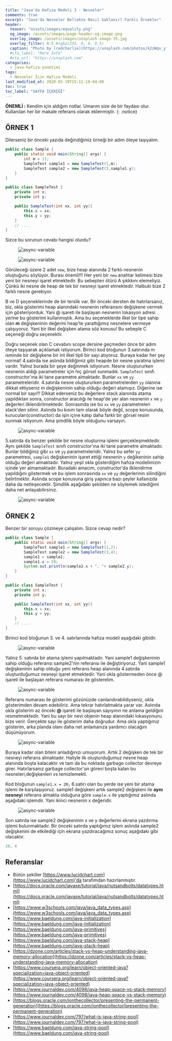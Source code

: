 ```yaml
---
title: "Java'da Hafıza Modeli 3 - Nesneler"
comments: true
excerpt: "Java'da Nesneler Bellekte Nasıl Saklanır? Farklı Örnekler"
header:
  teaser: "assets/images/equality.png"
  og_image: /assets/images/page-header-og-image.png
  overlay_image: /assets/images/unsplash-image-35.jpg
  overlay_filter: 0.5 #rgba(255, 0, 0, 0.5)
  caption: "Photo by [redcharlie](https://unsplash.com/photos/k2zWqv_yfNM) on Unsplash"
  #cta_label: "More Info"
  #cta_url: "https://unsplash.com"
categories:
  - java-hafiza-yonetimi
tags:
  - Nesneler İçin Hafıza Modeli
last_modified_at: 2020-02-19T15:12:19-04:00
toc: true
toc_label: "SAYFA İÇERİĞİ"
---
```


**ÖNEMLİ :** Kendim için aldığım notlar. Umarım size de bir faydası olur. Kullanılan her bir makale referans olarak eklenmiştir.
{: .notice}

## ÖRNEK 1

Dilerseniz bir önceki yazıda değindiğimiz örneği bir adım öteye taşıyalım.

 ```java
 public class Sample {
     public static void main(String[] args) {
         int m = 11;
         SampleTest sample1 = new SampleTest(1,m);
         SampleTest sample2 = new SampleTest(3,sample1.y);
     }
 }
 ```

 ```java
 public class SampleTest {
     private int x;
     private int y;

     public SampleTest(int xx, int yy){
         this.x = xx;
         this.y = yy;
     }
     // ....
 }
 ```
Sizce bu sorunun cevabı hangisi olurdu?

<figure style="width: 600px" class="align-center">
  <img src="{{ site.url }}{{ site.baseurl }}/assets/images/2020-02-29-Java-memory-models-objects1/sample8.png" alt="async-variable">
  <figcaption></figcaption>
</figure>
<figure style="width: 600px" class="align-center">
  <img src="{{ site.url }}{{ site.baseurl }}/assets/images/2020-02-29-Java-memory-models-objects1/sample9.png" alt="async-variable">
  <figcaption></figcaption>
</figure>

Görüleceği üzere 2 adet ``new``, bize heap alanında 2 farklı nesnenin oluştuğunu söylüyor. Burası önemli!!! Her yeni bir ``new`` anahtar kelimesi bize yeni bir nesneyi işaret etmektedir. Bu sebepten ötürü A şıkkkını elemeliyiz. Çünkü iki nesne de heap de tek bir nesneyi işaret etmektedir. Halbuki bize 2 farklı nesne gerekiyor.

B ve D şeçeneklerinde de bir terslik var. Bir önceki dersten de hatırlarsanız, biz, okla gösterimi heap alanındaki nesnenin referansını değişkene vermek için gösteriyorduk. Yani @ işareti ile başlayan nesnenin lokasyon adresi yerine bu gösterimi kullanmıştık. Ama bu seçeneklerde ilkel bir tipe sahip olan **m** değişkeninin değerini heap'te yarattığımız nesnelere vermeye çalışıyoruz. Yani bir ilkel değişken atama söz konusu! Bu sebeple C seçeneği doğru seçenektir.

Doğru seçenek olan C cevabını scope dersine geçmeden önce bir adım öteye taşıyarak açıklamak istiyorum. Birinci kod bloğunun 3.satırında m isminde bir değişkene bir int ilkel tipli bir sayı atıyoruz. Buraya kadar her şey normal! 4.satırda ise aslında bildiğimiz gibi heapde bir nesne yaratma işlemi vardır. Yalnız burada bir şeye değinmek istiyorum. Nesne oluştururken nesnenin aldığı parametreler için hiç görsel sunmadık. ``SampleTest`` sınıfı constructor'ına iki tane parametre almaktadır. Bunlar ``xx`` ve ``yy`` parametreleridir. 4.satırda nesne oluştururken parametrelerden ``yy`` olanına dikkat ettiyseniz m değişkeninin sahip olduğu değeri atamışız. Diğerine ise normal bir sayı!!! Dikkat ederseniz bu değerlere stack alanında atama yapıldıktan sonra, constructor aracılığı ile heap'de yer alan nesnenin ``x`` ve ``y`` değerleri ilklendirilmektedir. Sonrasında ise bu ``xx`` ve ``yy`` parametreleri stack'den silinir. Aslında bu kısım tam olarak böyle değil, scope konusunda, kurucuları(constructor) da işin içine katıp daha farklı bir görsel resim sunmak istiyorum. Ama şimdilik böyle olduğunu varsayın.   

<figure style="width: 600px" class="align-center">
  <img src="{{ site.url }}{{ site.baseurl }}/assets/images/2020-02-29-Java-memory-models-objects1/sample9-1.png" alt="async-variable">
  <figcaption></figcaption>
</figure>

5.satırda da benzer şekilde bir nesne oluşturma işlemi gerçekleşmektedir. Aynı şekilde ``SampleTest`` sınıfı constructor'ına iki tane parametre almaktadır. Bunlar bildiğiniz gibi ``xx`` ve ``yy`` parametreleridir. Yalnız bu sefer ``yy`` parametresi, ``sample1`` değişkeninin işaret ettiği nesnenin ``y`` değikeninin sahip olduğu değeri almaktadır. Yalnız yeşil okla gösterdiğim hafıza modelimizin içinde yer almamaktadır. Buradaki amacım, constructor'da ilklendirme yapıldığını göstermek ve bu işlem sonrasında ``xx`` ve ``yy`` değerlerinin silindiğini belirtmektir. Aslında scope konusuna giriş yapınca bazı şeyler kafanızda daha da netleşecektir. Şimdilik aşağıdaki şekilden ne söylemek istediğimi daha net anlayabilirsiniz.

<figure style="width: 600px" class="align-center">
  <img src="{{ site.url }}{{ site.baseurl }}/assets/images/2020-02-29-Java-memory-models-objects1/sample9-2.png" alt="async-variable">
  <figcaption></figcaption>
</figure>


## ÖRNEK 2

Benzer bir soruyu çözmeye çalışalım. Sizce cevap nedir?

```java
public class Sample {
    public static void main(String[] args) {
        SampleTest sample1 = new SampleTest(1,2);
        SampleTest sample2 = new SampleTest(3,4);
        sample1 = sample2;
        sample1.x = 20;
        System.out.println(sample2.x + ", "+ sample2.y);
    }
}
```

```java
public class SampleTest {
    private int x;
    private int y;

    public SampleTest(int xx, int yy){
        this.x = xx;
        this.y = yy;
    }
    // ....
}
```

Birinci kod bloğunun 3. ve 4. satırlarında hafıza modeli aşağıdaki gibidir.

<figure style="width: 600px" class="align-center">
  <img src="{{ site.url }}{{ site.baseurl }}/assets/images/2020-02-29-Java-memory-models-objects1/sample10.png" alt="async-variable">
  <figcaption></figcaption>
</figure>

Yalnız 5. satırda bir atama işlemi yapılmaktadır. Yani sample1 değişkeninin sahip olduğu referansı sample2'nin referansı ile değiştiriyoruz. Yani sample1 değişkeninin sahip olduğu yeni referans heap alanında 4.satırda oluşturduğumuz nesneyi işaret etmektedir. Yani okla göstermeden önce @ işareti ile başlayan referans numarası ile gösterelim.

<figure style="width: 600px" class="align-center">
  <img src="{{ site.url }}{{ site.baseurl }}/assets/images/2020-02-29-Java-memory-models-objects1/sample11.png" alt="async-variable">
  <figcaption></figcaption>
</figure>

Referans numarası ile gösterimi gözünüzde canlandırabildiyseniz, okla gösterimden devam edebiliriz. Ama tekrar hatırlatmakta yarar var. Aslında okla gösterim az önceki **@** işareti ile başlayan sayıyının ne anlama geldiğini resmetmektedir. Yani bu sayı bir nevi objenin heap alanındaki lokasyonunu bize verir. Gerçekte sayı ile gösterim daha doğrudur. Ama okla yaptığımız gösterim, arka planda olanı daha net anlamanıza yardımcı olacağını düşünüyorum.

<figure style="width: 600px" class="align-center">
  <img src="{{ site.url }}{{ site.baseurl }}/assets/images/2020-02-29-Java-memory-models-objects1/sample12.png" alt="async-variable">
  <figcaption></figcaption>
</figure>

Buraya kadar olan biteni anladığınızı umuyorum. Artık 2 değişken de tek bir nesneyi referans almaktadır. Haliyle ilk oluşturduğumuz nesne heap alanında boşta kalacaktır ve tam da bu noktada garbage collector devreye girer. Hatırlarsanız garbage collector'un görevi boşta kalan bu nesneleri,değişkenleri vs temizlemekti.

Kod bloğunun ``sample1.x = 20;`` 6.satırı olan bu yerde ise yeni bir atama işlemi ile karşılaşıyoruz. sample1 değişkeni artık sample2 değişkeni ile **aynı nesneyi** referans almakta olduğuna göre ``sample.x`` ile yaptığımız aslında aşağıdaki işlemdir. Yani ikinci nesnenin x değeridir.

<figure style="width: 600px" class="align-center">
  <img src="{{ site.url }}{{ site.baseurl }}/assets/images/2020-02-29-Java-memory-models-objects1/sample13.png" alt="async-variable">
  <figcaption></figcaption>
</figure>

Son satırda ise sample2 değişkeninin x ve y değerlerini ekrana yazdırma işlemi bulunmaktadır. Bir önceki satırda yaptığımız işlem aslında sample2 değişkenini de etkilediği için ekrana yazdıracağımız sonuç aşağıdaki gibi olacaktır.

```java
20, 4
```

## Referanslar
* Bütün şekiller [https://www.lucidchart.com](https://www.lucidchart.com)'da tarafımdan hazırlanmıştır.
* [https://docs.oracle.com/javase/tutorial/java/nutsandbolts/datatypes.html](https://docs.oracle.com/javase/tutorial/java/nutsandbolts/datatypes.html)
* [https://www.w3schools.com/java/java_data_types.asp](https://www.w3schools.com/java/java_data_types.asp)
* [https://www.baeldung.com/java-initialization](https://www.baeldung.com/java-initialization)
* [https://www.baeldung.com/java-primitives](https://www.baeldung.com/java-primitives)
* [https://www.baeldung.com/java-stack-heap](https://www.baeldung.com/java-stack-heap)
* [https://dzone.com/articles/stack-vs-heap-understanding-java-memory-allocation](https://dzone.com/articles/stack-vs-heap-understanding-java-memory-allocation)
* [https://www.coursera.org/learn/object-oriented-java?specialization=java-object-oriented](https://www.coursera.org/learn/object-oriented-java?specialization=java-object-oriented)
* [https://www.journaldev.com/4098/java-heap-space-vs-stack-memory](https://www.journaldev.com/4098/java-heap-space-vs-stack-memory)
* [https://blogs.oracle.com/jonthecollector/presenting-the-permanent-generation](https://blogs.oracle.com/jonthecollector/presenting-the-permanent-generation)
* [https://www.journaldev.com/797/what-is-java-string-pool](https://www.journaldev.com/797/what-is-java-string-pool)
* [https://www.baeldung.com/java-string-pool](https://www.baeldung.com/java-string-pool)
